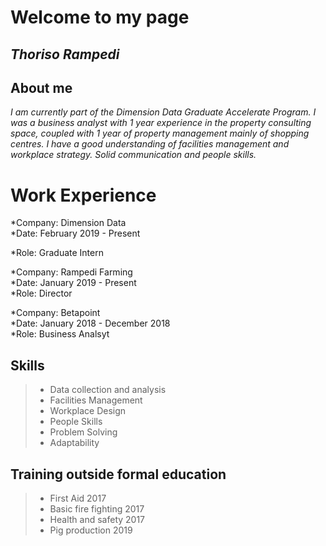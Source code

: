 # Welcome to my page
## *Thoriso Rampedi*

## About me
*I am currently part of the Dimension Data Graduate Accelerate Program. I was a business analyst with 1 year experience in the property consulting space, coupled with 1 year of property management mainly of shopping centres. I have a good understanding of facilities management and workplace strategy. Solid communication and people skills.* 

# Work Experience 

*Company: Dimension Data  
*Date: February 2019 - Present 

*Role: Graduate Intern 

*Company: Rampedi Farming   
*Date: January 2019 - Present  
*Role: Director 

*Company: Betapoint   
*Date: January 2018 - December 2018  
*Role: Business Analsyt

## Skills 
>
> - Data collection and analysis
> - Facilities Management 
> - Workplace Design
> - People Skills 
> - Problem Solving 
> - Adaptability 

## Training outside formal education 
>
> - First Aid 2017
> - Basic fire fighting 2017
> - Health and safety 2017
> - Pig production 2019
 



 
 


 

 
